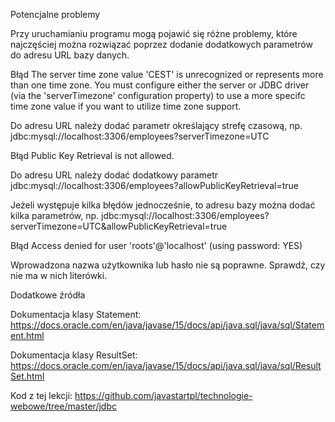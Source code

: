 Potencjalne problemy

Przy uruchamianiu programu mogą pojawić się różne problemy, które najczęściej można rozwiązać poprzez dodanie dodatkowych parametrów do adresu URL bazy danych.

Błąd The server time zone value 'CEST' is unrecognized or represents more than one time zone. You must configure either the server or JDBC driver (via the 'serverTimezone' configuration property) to use a more specifc time zone value if you want to utilize time zone support.

Do adresu URL należy dodać parametr określający strefę czasową, np. jdbc:mysql://localhost:3306/employees?serverTimezone=UTC

Błąd Public Key Retrieval is not allowed.

Do adresu URL należy dodać dodatkowy parametr jdbc:mysql://localhost:3306/employees?allowPublicKeyRetrieval=true

Jeżeli występuje kilka błędów jednocześnie, to adresu bazy można dodać kilka parametrów, np. jdbc:mysql://localhost:3306/employees?serverTimezone=UTC&allowPublicKeyRetrieval=true

Błąd Access denied for user 'roots'@'localhost' (using password: YES)

Wprowadzona nazwa użytkownika lub hasło nie są poprawne. Sprawdź, czy nie ma w nich literówki.

 

Dodatkowe źródła

Dokumentacja klasy Statement: https://docs.oracle.com/en/java/javase/15/docs/api/java.sql/java/sql/Statement.html

Dokumentacja klasy ResultSet: https://docs.oracle.com/en/java/javase/15/docs/api/java.sql/java/sql/ResultSet.html

Kod z tej lekcji: https://github.com/javastartpl/technologie-webowe/tree/master/jdbc
